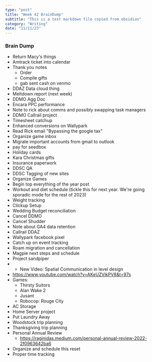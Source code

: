 ```yaml
---
type: "post"
title: "Week 42 BrainDump"
subtitle: "This is a test markdown file copied from obsidian"
category: "Writing"
date: "11/11/23"
---
```



### Brain Dump
- Return Macy's things
- Amtrack ticket into calendar
- Thank you notes
	- Order
	- Compile gifts
	- gab sent cash on venmo
- DDAZ Data cloud thing
- Meltdown report (next week)
- DDMO Agg Doc
- Encara PPC performance
- Note to rick about comms and possibly swapping task managers
- DDMO Callrail project
- Timesheet catchup
- Enhanced conversions on Wallypark
- Read Rick email "Bypassing the google tax"
- Organize game inbox
- Migrate important accounts from gmail to outlook
- pay for seedbox
- Holiday cards
- Kara Christmas gifts
- Insurance paperwork
- DDSC QA
- DDSC Tagging of new sites
- Organize Games
- Begin top everything of the year post
- Workout and diet schedule (tickle this for next year. We're going sporadic mode for the rest of 2023)
- Weight tracking
- Clickup Setup
- Wedding Budget reconciliation
- Cancel DDMO
- Cancel Shudder
- Note about GA4 data retention
- Callrail DDAZ
- Wallypark facebook pixel
- Catch up on event tracking
- Roam migration and cancellation
- Magpie next steps and schedule
- Project sandpiper
- - New Video: Spatial Communication in level design
- https://www.youtube.com/watch?v=AKeUZVikPV8&t=97s
- Games:
	- Thirsty Suitors
	- Alan Wake 2
	- Jusant
	- Robocop: Rouge City
- AC Storage
- Home Server project
- Put Laundry Away
- Woodstock trip planning
- Thanksgiving trip planning
- Personal Annual Review
	- https://raginidas.medium.com/personal-annual-review-2022-2f0963642ba6
- Organize and schedule this reset
- Proper time tracking